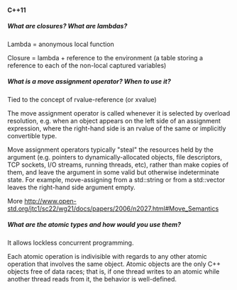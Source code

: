 #### C++11

##### What are *closures*?  What are *lambdas*?

Lambda = anonymous local function

Closure = lambda + reference to the environment (a table storing a reference to each of the non-local captured variables)

##### What is a *move assignment* operator?  When to use it?

Tied to the concept of rvalue-reference (or xvalue)

The move assignment operator is called whenever it is selected by overload resolution, e.g. when an object appears on the left side of an assignment expression, where the right-hand side is an rvalue of the same or implicitly convertible type.

Move assignment operators typically "steal" the resources held by the argument (e.g. pointers to dynamically-allocated objects, file descriptors, TCP sockets, I/O streams, running threads, etc), rather than make copies of them, and leave the argument in some valid but otherwise indeterminate state. For example, move-assigning from a std::string or from a std::vector leaves the right-hand side argument empty.

More http://www.open-std.org/jtc1/sc22/wg21/docs/papers/2006/n2027.html#Move_Semantics

##### What are the *atomic types* and how would you use them?

It allows lockless concurrent programming.

Each atomic operation is indivisible with regards to any other atomic operation that involves the same object. Atomic objects are the only C++ objects free of data races; that is, if one thread writes to an atomic while another thread reads from it, the behavior is well-defined.
